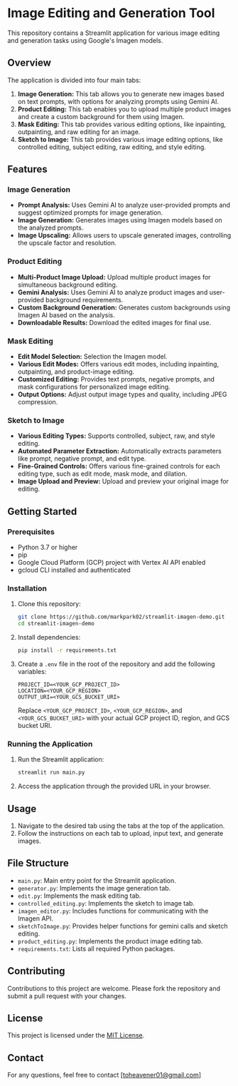 # Image Editing and Generation Tool

This repository contains a Streamlit application for various image editing and generation tasks using Google's Imagen models.

## Overview

The application is divided into four main tabs:

1.  **Image Generation:** This tab allows you to generate new images based on text prompts, with options for analyzing prompts using Gemini AI.
2.  **Product Editing:** This tab enables you to upload multiple product images and create a custom background for them using Imagen.
3.  **Mask Editing:** This tab provides various editing options, like inpainting, outpainting, and raw editing for an image.
4. **Sketch to Image:** This tab provides various image editing options, like controlled editing, subject editing, raw editing, and style editing.

## Features

### Image Generation
*   **Prompt Analysis:** Uses Gemini AI to analyze user-provided prompts and suggest optimized prompts for image generation.
*   **Image Generation:** Generates images using Imagen models based on the analyzed prompts.
*   **Image Upscaling:** Allows users to upscale generated images, controlling the upscale factor and resolution.

### Product Editing
*   **Multi-Product Image Upload:** Upload multiple product images for simultaneous background editing.
*   **Gemini Analysis:** Uses Gemini AI to analyze product images and user-provided background requirements.
*   **Custom Background Generation:** Generates custom backgrounds using Imagen AI based on the analysis.
*   **Downloadable Results:** Download the edited images for final use.

### Mask Editing
*   **Edit Model Selection:** Selection the Imagen model.
*   **Various Edit Modes:** Offers various edit modes, including inpainting, outpainting, and product-image editing.
*   **Customized Editing:** Provides text prompts, negative prompts, and mask configurations for personalized image editing.
*   **Output Options:** Adjust output image types and quality, including JPEG compression.

### Sketch to Image
*   **Various Editing Types:** Supports controlled, subject, raw, and style editing.
*   **Automated Parameter Extraction:** Automatically extracts parameters like prompt, negative prompt, and edit type.
*   **Fine-Grained Controls:** Offers various fine-grained controls for each editing type, such as edit mode, mask mode, and dilation.
*   **Image Upload and Preview:** Upload and preview your original image for editing.

## Getting Started

### Prerequisites

*   Python 3.7 or higher
*   pip
*   Google Cloud Platform (GCP) project with Vertex AI API enabled
*   gcloud CLI installed and authenticated

### Installation

1.  Clone this repository:
    ```bash
    git clone https://github.com/markpark02/streamlit-imagen-demo.git
    cd streamlit-imagen-demo
    ```
2.  Install dependencies:
    ```bash
    pip install -r requirements.txt
    ```
3.  Create a `.env` file in the root of the repository and add the following variables:
    ```
    PROJECT_ID=<YOUR_GCP_PROJECT_ID>
    LOCATION=<YOUR_GCP_REGION>
    OUTPUT_URI=<YOUR_GCS_BUCKET_URI>
    ```
    Replace `<YOUR_GCP_PROJECT_ID>`, `<YOUR_GCP_REGION>`, and `<YOUR_GCS_BUCKET_URI>` with your actual GCP project ID, region, and GCS bucket URI.

### Running the Application

1. Run the Streamlit application:
    ```bash
    streamlit run main.py
    ```
2. Access the application through the provided URL in your browser.

## Usage

1.  Navigate to the desired tab using the tabs at the top of the application.
2.  Follow the instructions on each tab to upload, input text, and generate images.

## File Structure

*   `main.py`: Main entry point for the Streamlit application.
*   `generator.py`: Implements the image generation tab.
*   `edit.py`: Implements the mask editing tab.
*   `controlled_editing.py`: Implements the sketch to image tab.
*   `imagen_editor.py`: Includes functions for communicating with the Imagen API.
*   `sketchToImage.py`: Provides helper functions for gemini calls and sketch editing.
*   `product_editing.py`: Implements the product image editing tab.
*   `requirements.txt`: Lists all required Python packages.

## Contributing

Contributions to this project are welcome. Please fork the repository and submit a pull request with your changes.

## License

This project is licensed under the [MIT License](LICENSE).

## Contact

For any questions, feel free to contact [toheavener01@gmail.com]